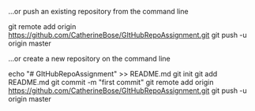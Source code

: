 …or push an existing repository from the command line

git remote add origin https://github.com/CatherineBose/GItHubRepoAssignment.git git push -u origin master

…or create a new repository on the command line

echo "# GItHubRepoAssignment" >> README.md git init git add README.md git commit -m "first commit" git remote add origin https://github.com/CatherineBose/GItHubRepoAssignment.git git push -u origin master
